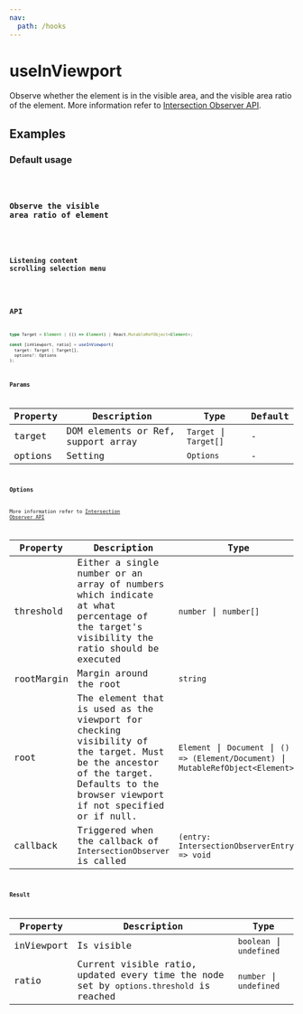 ```yaml
---
nav:
  path: /hooks
---
```


# useInViewport

Observe whether the element is in the visible area, and the visible area ratio of the element. More information refer to [Intersection Observer API](https://developer.mozilla.org/en-US/docs/Web/API/Intersection_Observer_API).

## Examples

### Default usage

<code src="./demo/demo1.tsx" />

### Observe the visible area ratio of element

<code src="./demo/demo2.tsx" />

### Listening content scrolling selection menu

<code src="./demo/demo3.tsx" />

## API

```typescript
type Target = Element | (() => Element) | React.MutableRefObject<Element>;

const [inViewport, ratio] = useInViewport(
  target: Target | Target[],
  options?: Options
);
```

### Params

| Property | Description                        | Type                   | Default |
| -------- | ---------------------------------- | ---------------------- | ------- |
| target   | DOM elements or Ref, support array | `Target` \| `Target[]` | -       |
| options  | Setting                            | `Options`              | -       |

### Options

More information refer to [Intersection Observer API](https://developer.mozilla.org/en-US/docs/Web/API/Intersection_Observer_API)

| Property   | Description                                                                                                                                                                       | Type                                                                                 | Default |
| ---------- | --------------------------------------------------------------------------------------------------------------------------------------------------------------------------------- | ------------------------------------------------------------------------------------ | ------- |
| threshold  | Either a single number or an array of numbers which indicate at what percentage of the target's visibility the ratio should be executed                                           | `number` \| `number[]`                                                               | -       |
| rootMargin | Margin around the root                                                                                                                                                            | `string`                                                                             | -       |
| root       | The element that is used as the viewport for checking visibility of the target. Must be the ancestor of the target. Defaults to the browser viewport if not specified or if null. | `Element` \| `Document` \| `() => (Element/Document)` \| `MutableRefObject<Element>` | -       |
| callback   | Triggered when the callback of `IntersectionObserver` is called                                                                                                                   | `(entry: IntersectionObserverEntry) => void`                                         | -       |

### Result

| Property   | Description                                                                              | Type                     |
| ---------- | ---------------------------------------------------------------------------------------- | ------------------------ |
| inViewport | Is visible                                                                               | `boolean` \| `undefined` |
| ratio      | Current visible ratio, updated every time the node set by `options.threshold` is reached | `number` \| `undefined`  |
